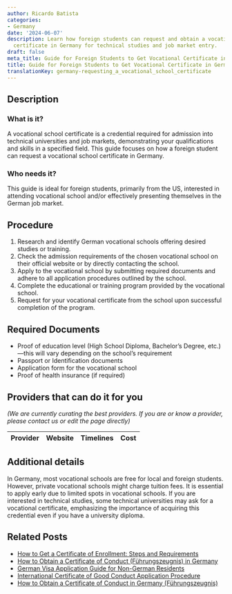 ```yaml
---
author: Ricardo Batista
categories:
- Germany
date: '2024-06-07'
description: Learn how foreign students can request and obtain a vocational school
  certificate in Germany for technical studies and job market entry.
draft: false
meta_title: Guide for Foreign Students to Get Vocational Certificate in Germany
title: Guide for Foreign Students to Get Vocational Certificate in Germany
translationKey: germany-requesting_a_vocational_school_certificate
---
```


## Description
### What is it?
A vocational school certificate is a credential required for admission into technical universities and job markets, demonstrating your qualifications and skills in a specified field. This guide focuses on how a foreign student can request a vocational school certificate in Germany. 

### Who needs it?
This guide is ideal for foreign students, primarily from the US, interested in attending vocational school and/or effectively presenting themselves in the German job market.

## Procedure
1. Research and identify German vocational schools offering desired studies or training.
2. Check the admission requirements of the chosen vocational school on their official website or by directly contacting the school.
3. Apply to the vocational school by submitting required documents and adhere to all application procedures outlined by the school.
4. Complete the educational or training program provided by the vocational school.
5. Request for your vocational certificate from the school upon successful completion of the program.

## Required Documents
- Proof of education level (High School Diploma, Bachelor’s Degree, etc.)—this will vary depending on the school’s requirement
- Passport or Identification documents
- Application form for the vocational school
- Proof of health insurance (if required)

## Providers that can do it for you

_(We are currently curating the best providers. If you are or know a provider, please contact us or edit the page directly)_

| Provider        |     Website     |     Timelines    |       Cost      |
| --------------- | --------------- |  :-------------: | :-------------: |

## Additional details
In Germany, most vocational schools are free for local and foreign students. However, private vocational schools might charge tuition fees. It is essential to apply early due to limited spots in vocational schools. If you are interested in technical studies, some technical universities may ask for a vocational certificate, emphasizing the importance of acquiring this credential even if you have a university diploma.


## Related Posts

- [How to Get a Certificate of Enrollment: Steps and Requirements](https://tramitit.com/guides/germany/requesting_a_certificate_of_enrollment/)
- [How to Obtain a Certificate of Conduct (Führungszeugnis) in Germany](https://tramitit.com/guides/germany/applying_for_a_certificate_of_conduct_online/)
- [German Visa Application Guide for Non-German Residents](https://tramitit.com/guides/germany/visa_application/)
- [International Certificate of Good Conduct Application Procedure](https://tramitit.com/guides/germany/application_for_an_international_certificate_of_conduct/)
- [How to Obtain a Certificate of Conduct in Germany (Führungszeugnis)](https://tramitit.com/guides/germany/application_for_a_certificate_of_conduct/)